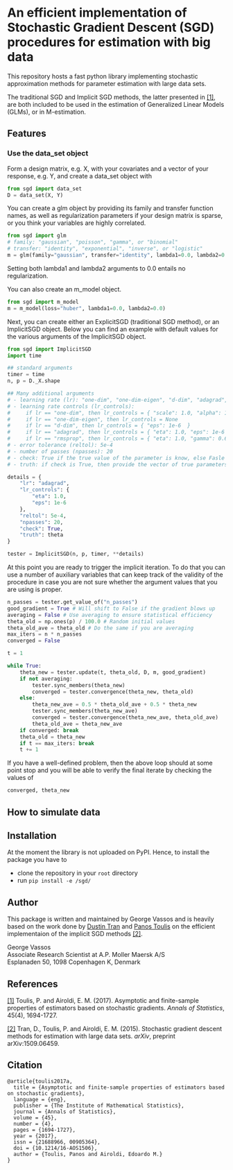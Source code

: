 # An efficient implementation of Stochastic Gradient Descent (SGD) procedures for estimation with big data
This repository hosts a fast python library implementing stochastic
approximation methods for parameter estimation with large data sets. 

The traditional SGD and Implicit SGD methods, the latter presented in [[1]](#1), 
are both included to be used in the estimation of Generalized Linear Models
(GLMs), or in M-estimation. 

## Features

### Use the data_set object
Form a design matrix, e.g. X, with your covariates and a vector of your response, e.g. Y, 
and create a data\_set object with
```python
from sgd import data_set
D = data_set(X, Y)
```
You can create a glm object by providing its family and transfer function names,
as well as regularization parameters if your design matrix is sparse, or you
think your variables are highly correlated. 
```python
from sgd import glm
# family: "gaussian", "poisson", "gamma", or "binomial"
# transfer: "identity", "exponential", "inverse", or "logistic"
m = glm(family="gaussian", transfer="identity", lambda1=0.0, lambda2=0.0)
```
Setting both lambda1 and lambda2 arguments to 0.0 entails no regularization. 

You can also create an m\_model object.
```python
from sgd import m_model
m = m_model(loss="huber", lambda1=0.0, lambda2=0.0)
```
Next, you can create either an ExplicitSGD (traditional SGD method), or an
ImplicitSGD object. Below you can find an example with default values for the
various arguments of the ImplicitSGD object.
```python
from sgd import ImplicitSGD
import time

## standard arguments
timer = time
n, p = D._X.shape

## Many additional arguments
# - learning rate (lr): "one-dim", "one-dim-eigen", "d-dim", "adagrad", "rmsprop"
# - learning rate controls (lr_controls):
#     if lr == "one-dim", then lr_controls = { "scale": 1.0, "alpha": 1.0, "gamma": 0.6, "c": 0.5 }
#     if lr == "one-dim-eigen", then lr_controls = None
#     if lr == "d-dim", then lr_controls = { "eps": 1e-6  }
#     if lr == "adagrad", then lr_controls = { "eta": 1.0, "eps": 1e-6  }
#     if lr == "rmsprop", then lr_controls = { "eta": 1.0, "gamma": 0.6, "eps": 1e-6  }
# - error tolerance (reltol): 5e-4
# - number of passes (npasses): 20
# - check: True if the true value of the parameter is know, else Fasle
# - truth: if check is True, then provide the vector of true parameters as an argument

details = {
    "lr": "adagrad",
    "lr_controls": {
        "eta": 1.0,
        "eps": 1e-6
    },
    "reltol": 5e-4,
    "npasses": 20,
    "check": True,
    "truth": theta
}

tester = ImplicitSGD(n, p, timer, **details)
```
At this point you are ready to trigger the implicit iteration. To do that you
can use a number of auxiliary variables that can keep track of the validity of
the procedure in case you are not sure whether the argument values that you are
using is proper.
```python
n_passes = tester.get_value_of("n_passes")
good_gradient = True # Will shift to False if the gradient blows up
averaging = False # Use averaging to ensure statistical efficiency
theta_old = np.ones(p) / 100.0 # Random initial values
theta_old_ave = theta_old # Do the same if you are averaging
max_iters = n * n_passes
converged = False

t = 1

while True:
    theta_new = tester.update(t, theta_old, D, m, good_gradient)
    if not averaging:
        tester.sync_members(theta_new)
        converged = tester.convergence(theta_new, theta_old)
    else:
        theta_new_ave = 0.5 * theta_old_ave + 0.5 * theta_new
        tester.sync_members(theta_new_ave)
        converged = tester.convergence(theta_new_ave, theta_old_ave)
        theta_old_ave = theta_new_ave
    if converged: break
    theta_old = theta_new
    if t == max_iters: break
    t += 1
```
If you have a well-defined problem, then the above loop should at some point
stop and you will be able to verify the final iterate by checking the values of
```python
converged, theta_new
```

## How to simulate data


## Installation
At the moment the library is not uploaded on PyPI. Hence, to install the package
you have to 
* clone the repository in your `root` directory
* run `pip install -e /sgd/`


## Author
This package is written and maintained by George Vassos and is heavily based on
the work done by <a href="http://dustintran.com/">Dustin Tran</a> and <a href="https://www.ptoulis.com/">Panos Toulis</a> 
on the efficient implementaion of the implicit SGD methods [[2]](#2).

George Vassos<br/>
Associate Research Scientist at A.P. Moller Maersk A/S<br/>
Esplanaden 50, 1098 Copenhagen K, Denmark



## References
<a href="#1">[1]</a> 
Toulis, P. and Airoldi, E. M. (2017).
Asymptotic and finite-sample properties of estimators based on stochastic gradients.
*Annals of Statistics*, 45(4), 1694-1727.

<a href="#2">[2]</a> 
Tran, D., Toulis, P. and Airoldi, E. M. (2015).
Stochastic gradient descent methods for estimation with large data sets.
*arXiv*, preprint arXiv:1509.06459.

## Citation
```
@article{toulis2017a,
  title = {Asymptotic and finite-sample properties of estimators based on stochastic gradients},
  language = {eng},
  publisher = {The Institute of Mathematical Statistics},
  journal = {Annals of Statistics},
  volume = {45},
  number = {4},
  pages = {1694-1727},
  year = {2017},
  issn = {21688966, 00905364},
  doi = {10.1214/16-AOS1506},
  author = {Toulis, Panos and Airoldi, Edoardo M.}
}
```

